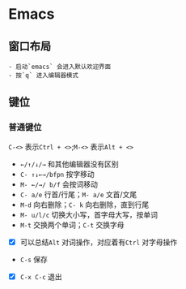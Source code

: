 # Emacs  

## 窗口布局  

    - 启动`emacs` 会进入默认欢迎界面  
    - 按`q` 进入编辑器模式  

## 键位  

### 普通键位  

`C-<>` 表示`Ctrl + <>`;`M-<>` 表示`Alt + <>`  

- `←/↑/↓/→` 和其他编辑器没有区别  
- `C- ↑↓←→/bfpn` 按字移动  
- `M- ←/→/ b/f` 会按词移动  
- `C- a/e` 行首/行尾；`M- a/e` 文首/文尾  
- `M-d` 向右删除；`C- k` 向右删除，直到行尾  
- `M- u/l/c` 切换大小写，首字母大写，按单词  
- `M-t` 交换两个单词；`C-t` 交换字母  
- [x] 可以总结`Alt` 对词操作，对应着有`Ctrl` 对字母操作

- `C-s` 保存  
- [x] `C-x C-c` 退出
